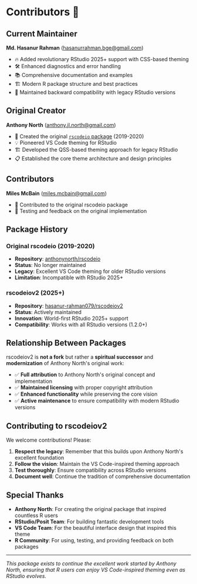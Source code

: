 # Contributors 👥

## Current Maintainer

**Md. Hasanur Rahman** (hasanurrahman.bge@gmail.com)
- 🔥 Added revolutionary RStudio 2025+ support with CSS-based theming
- 🛠️ Enhanced diagnostics and error handling
- 📚 Comprehensive documentation and examples
- 🏗️ Modern R package structure and best practices
- 🔄 Maintained backward compatibility with legacy RStudio versions

## Original Creator

**Anthony North** (anthony.jl.north@gmail.com)
- 🎨 Created the original [`rscodeio` package](https://github.com/anthonynorth/rscodeio) (2019-2020)
- 💡 Pioneered VS Code theming for RStudio
- 🏗️ Developed the QSS-based theming approach for legacy RStudio
- 📋 Established the core theme architecture and design principles

## Contributors

**Miles McBain** (miles.mcbain@gmail.com)
- 🤝 Contributed to the original rscodeio package
- 🧪 Testing and feedback on the original implementation

## Package History

### Original rscodeio (2019-2020)
- **Repository**: [anthonynorth/rscodeio](https://github.com/anthonynorth/rscodeio)
- **Status**: No longer maintained
- **Legacy**: Excellent VS Code theming for older RStudio versions
- **Limitation**: Incompatible with RStudio 2025+

### rscodeiov2 (2025+)
- **Repository**: [hasanur-rahman079/rscodeiov2](https://github.com/hasanur-rahman079/rscodeiov2)
- **Status**: Actively maintained
- **Innovation**: World-first RStudio 2025+ support
- **Compatibility**: Works with all RStudio versions (1.2.0+)

## Relationship Between Packages

rscodeiov2 is **not a fork** but rather a **spiritual successor** and **modernization** of Anthony North's original work:

- ✅ **Full attribution** to Anthony North's original concept and implementation
- ✅ **Maintained licensing** with proper copyright attribution
- ✅ **Enhanced functionality** while preserving the core vision
- ✅ **Active maintenance** to ensure compatibility with modern RStudio versions

## Contributing to rscodeiov2

We welcome contributions! Please:

1. **Respect the legacy**: Remember that this builds upon Anthony North's excellent foundation
2. **Follow the vision**: Maintain the VS Code-inspired theming approach
3. **Test thoroughly**: Ensure compatibility across RStudio versions
4. **Document well**: Continue the tradition of comprehensive documentation

## Special Thanks

- **Anthony North**: For creating the original package that inspired countless R users
- **RStudio/Posit Team**: For building fantastic development tools
- **VS Code Team**: For the beautiful interface design that inspired this theme
- **R Community**: For using, testing, and providing feedback on both packages

---

*This package exists to continue the excellent work started by Anthony North, ensuring that R users can enjoy VS Code-inspired theming even as RStudio evolves.*